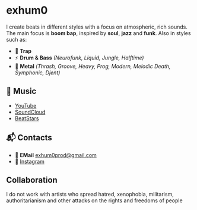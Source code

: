 # exhum0

I create beats in different styles with a focus on atmospheric, rich sounds. The main focus is **boom bap**, inspired by **soul**, **jazz** and **funk**. Also in styles such as:

- 🎵 **Trap**
- ⚡ **Drum & Bass** *(Neurofunk, Liquid, Jungle, Halftime)*
- 🎸 **Metal** *(Thrash, Groove, Heavy, Prog, Modern, Melodic Death, Symphonic, Djent)*

## 🎼 Music

- [YouTube](https://www.youtube.com/@exhum0)
- [SoundCloud](https://soundcloud.com/exhum0)
- [BeatStars](https://beatstars.com/...)

## 📬 Contacts

- 📧 **EMail** [exhum0prod@gmail.com](exhum0prod@gmail.com)
- 📸 [Instagram](https://www.instagram.com/exhum0)

 ## Collaboration

 I do not work with artists who spread hatred, xenophobia, militarism, authoritarianism and other attacks on the rights and freedoms of people
